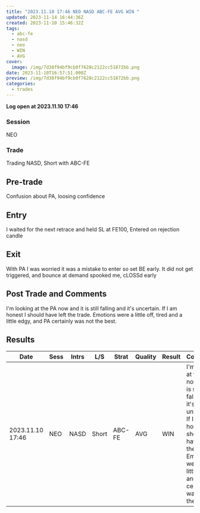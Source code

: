 ```yaml
---
title: "2023.11.10 17:46 NEO NASD ABC-FE AVG WIN "
updated: 2023-11-14 16:44:36Z
created: 2023-11-10 15:46:32Z
tags:
  - abc-fe
  - nasd
  - neo
  - WIN
  - AVG
cover:
  image: /img/7d38f94bf9cb0f7628c2122cc51872bb.png
date: 2023-11-10T16:57:51.000Z
preview: /img/7d38f94bf9cb0f7628c2122cc51872bb.png
categories:
  - trades
---
```



**Log open at 2023.11.10 17:46**
### Session
NEO
### Trade
Trading NASD, Short with ABC-FE
## Pre-trade
Confusion about PA, loosing confidence
## Entry
I waited for the next retrace and held SL at FE100, Entered on rejection candle
## Exit
With PA I was worried it was a mistake to enter so set BE early. It did not get triggered, and bounce at demand spooked me, cLOSSd early
## Post Trade and Comments
I'm looking at the PA now and it is still falling and it's uncertain. If I am honest I should have left the trade. Emotions were a little off, tired and a little edgy, and PA certainly was not the best.	
## Results

| Date | Sess | Intrs | L/S | Strat | Quality | Result | Comments | URL  | R | Risk% |
|--|--|--|--|--|--|--|--|--|--|--|
| 2023.11.10 17:46 | NEO | NASD | Short | ABC-FE |AVG | WIN | I'm looking at the PA now and it is still falling and it's uncertain. If I am honest I should have left the trade. Emotions were a little off and PA certainly was not the best.  | https://www.mql5.com/en/charts/18509632/us100-cash-m1-ftmo-s-r | 1.85 | 0.5 |